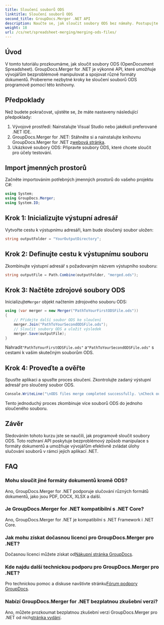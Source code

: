 ```yaml
---
title: Sloučení souborů ODS
linktitle: Sloučení souborů ODS
second_title: GroupDocs.Merger .NET API
description: Naučte se, jak sloučit soubory ODS bez námahy. Postupujte podle našeho podrobného průvodce pro bezproblémovou manipulaci s dokumenty.
weight: 18
url: /cs/net/spreadsheet-merging/merging-ods-files/
---
```

## Úvod
V tomto tutoriálu prozkoumáme, jak sloučit soubory ODS (OpenDocument Spreadsheet). GroupDocs.Merger for .NET je výkonné API, které umožňuje vývojářům bezproblémově manipulovat a spojovat různé formáty dokumentů. Probereme nezbytné kroky ke sloučení souborů ODS programově pomocí této knihovny.
## Předpoklady
Než budete pokračovat, ujistěte se, že máte nastaveny následující předpoklady:
1. Vývojové prostředí: Nainstalujte Visual Studio nebo jakékoli preferované .NET IDE.
2.  GroupDocs.Merger for .NET: Stáhněte si a nainstalujte knihovnu GroupDocs.Merger for .NET z[webová stránka](https://releases.groupdocs.com/merger/net/).
3. Ukázkové soubory ODS: Připravte soubory ODS, které chcete sloučit pro účely testování.

## Import jmenných prostorů
Začněte importováním potřebných jmenných prostorů do vašeho projektu C#:
```csharp
using System; 
using GroupDocs.Merger;
using System.IO;
```
## Krok 1: Inicializujte výstupní adresář
Vytvořte cestu k výstupnímu adresáři, kam bude sloučený soubor uložen:
```csharp
string outputFolder = "YourOutputDirectory";
```
## Krok 2: Definujte cestu k výstupnímu souboru
Zkombinujte výstupní adresář s požadovaným názvem výstupního souboru:
```csharp
string outputFile = Path.Combine(outputFolder, "merged.ods");
```
## Krok 3: Načtěte zdrojové soubory ODS
 Inicializujte`Merger` objekt načtením zdrojového souboru ODS:
```csharp
using (var merger = new Merger("PathToYourFirstODSFile.ods"))
{
    // Přidejte další soubor ODS ke sloučení
    merger.Join("PathToYourSecondODSFile.ods");
    // Sloučit soubory ODS a uložit výsledek
    merger.Save(outputFile);
}
```
 Nahradit`"PathToYourFirstODSFile.ods"` a`"PathToYourSecondODSFile.ods"` s cestami k vašim skutečným souborům ODS.
## Krok 4: Proveďte a ověřte
Spusťte aplikaci a spusťte proces sloučení. Zkontrolujte zadaný výstupní adresář pro sloučený soubor ODS.
```csharp
Console.WriteLine("\nODS files merge completed successfully. \nCheck output in {0}", outputFolder);
```
Tento jednoduchý proces zkombinuje více souborů ODS do jednoho sloučeného souboru.

## Závěr
Sledováním tohoto kurzu jste se naučili, jak programově sloučit soubory ODS. Toto rozhraní API poskytuje bezproblémový způsob manipulace s formáty dokumentů a umožňuje vývojářům efektivně zvládat úlohy slučování souborů v rámci jejich aplikací .NET.

## FAQ
### Mohu sloučit jiné formáty dokumentů kromě ODS?
Ano, GroupDocs.Merger for .NET podporuje slučování různých formátů dokumentů, jako jsou PDF, DOCX, XLSX a další.
### Je GroupDocs.Merger for .NET kompatibilní s .NET Core?
Ano, GroupDocs.Merger for .NET je kompatibilní s .NET Framework i .NET Core.
### Jak mohu získat dočasnou licenci pro GroupDocs.Merger pro .NET?
 Dočasnou licenci můžete získat od[Nákupní stránka GroupDocs](https://purchase.groupdocs.com/temporary-license/).
### Kde najdu další technickou podporu pro GroupDocs.Merger pro .NET?
 Pro technickou pomoc a diskuse navštivte stránku[Fórum podpory GroupDocs](https://forum.groupdocs.com/c/merger/32).
### Nabízí GroupDocs.Merger for .NET bezplatnou zkušební verzi?
 Ano, můžete prozkoumat bezplatnou zkušební verzi GroupDocs.Merger pro .NET od nich[stránka vydání](https://releases.groupdocs.com/).